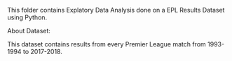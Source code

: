 This folder contains Explatory Data Analysis done on a EPL Results Dataset using Python.

About Dataset:

This dataset contains results from every Premier League match from 1993-1994 to 2017-2018.




